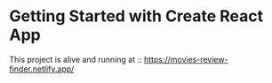 # Getting Started with Create React App

This project is alive and running at :: https://movies-review-finder.netlify.app/
